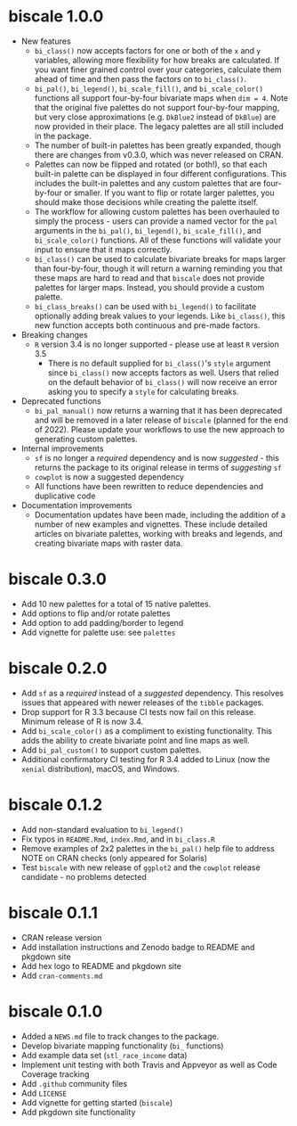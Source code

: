 # biscale 1.0.0

* New features
    * `bi_class()` now accepts factors for one or both of the `x` and `y` variables, allowing more flexibility for how breaks are calculated. If you want finer grained control over your categories, calculate them ahead of time and then pass the factors on to `bi_class()`.
    * `bi_pal()`, `bi_legend()`, `bi_scale_fill()`, and `bi_scale_color()` functions all support four-by-four bivariate maps when `dim = 4`. Note that the original five palettes do not support four-by-four mapping, but very close approximations (e.g. `DkBlue2` instead of `DkBlue`) are now provided in their place. The legacy palettes are all still included in the package.
    * The number of built-in palettes has been greatly expanded, though there are changes from v0.3.0, which was never released on CRAN.
    * Palettes can now be flipped and rotated (or both!), so that each built-in palette can be displayed in four different configurations. This includes the built-in palettes and any custom palettes that are four-by-four or smaller. If you want to flip or rotate larger palettes, you should make those decisions while creating the palette itself.
    * The workflow for allowing custom palettes has been overhauled to simply the process - users can provide a named vector for the `pal` arguments in the `bi_pal()`, `bi_legend()`, `bi_scale_fill()`, and `bi_scale_color()` functions. All of these functions will validate your input to ensure that it maps correctly.
    * `bi_class()` can be used to calculate bivariate breaks for maps larger than four-by-four, though it will return a warning reminding you that these maps are hard to read and that `biscale` does not provide palettes for larger maps. Instead, you should provide a custom palette.
    * `bi_class_breaks()` can be used with `bi_legend()` to facilitate optionally adding break values to your legends. Like `bi_class()`, this new function accepts both continuous and pre-made factors.
* Breaking changes
  * `R` version 3.4 is no longer supported - please use at least `R` version 3.5
    * There is no default supplied for `bi_class()`'s `style` argument since `bi_class()` now accepts factors as well. Users that relied on the default behavior of `bi_class()` will now receive an error asking you to specify a `style` for calculating breaks.
* Deprecated functions
    * `bi_pal_manual()` now returns a warning that it has been deprecated and will be removed in a later release of `biscale` (planned for the end of 2022). Please update your workflows to use the new approach to generating custom palettes.
* Internal improvements
    * `sf` is no longer a *required* dependency and is now *suggested* - this returns the package to its original release in terms of *suggesting* `sf`
    * `cowplot` is now a suggested dependency
    * All functions have been rewritten to reduce dependencies and duplicative code
* Documentation improvements
    * Documentation updates have been made, including the addition of a number of new examples and vignettes. These include detailed articles on bivariate palettes, working with breaks and legends, and creating bivariate maps with raster data.

# biscale 0.3.0

* Add 10 new palettes for a total of 15 native palettes.
* Add options to flip and/or rotate palettes
* Add option to add padding/border to legend
* Add vignette for palette use: see `palettes`

# biscale 0.2.0

* Add `sf` as a *required* instead of a *suggested* dependency. This resolves issues that appeared with newer releases of the `tibble` packages.
* Drop support for R 3.3 because CI tests now fail on this release. Minimum release of R is now 3.4.
* Add `bi_scale_color()` as a compliment to existing functionality. This adds the ability to create bivariate point and line maps as well.
* Add `bi_pal_custom()` to support custom palettes.
* Additional confirmatory CI testing for R 3.4 added to Linux (now the `xenial` distribution), macOS, and Windows. 

# biscale 0.1.2

* Add non-standard evaluation to `bi_legend()`
* Fix typos in `README.Rmd`, `index.Rmd`, and in `bi_class.R`
* Remove examples of 2x2 palettes in the `bi_pal()` help file to address NOTE on CRAN checks (only appeared for Solaris)
* Test `biscale` with new release of `ggplot2` and the `cowplot` release candidate - no problems detected

# biscale 0.1.1

* CRAN release version
* Add installation instructions and Zenodo badge to README and pkgdown site
* Add hex logo to README and pkgdown site
* Add `cran-comments.md`

# biscale 0.1.0

* Added a `NEWS.md` file to track changes to the package.
* Develop bivariate mapping functionality (`bi_` functions)
* Add example data set (`stl_race_income` data)
* Implement unit testing with both Travis and Appveyor as well as Code Coverage tracking
* Add `.github` community files
* Add `LICENSE`
* Add vignette for getting started (`biscale`)
* Add pkgdown site functionality
